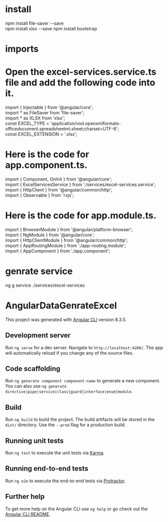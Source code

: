 # install

npm install file-saver --save  
npm install xlsx --save 
npm install bootstrap  

# imports
# Open the excel-services.service.ts file and add the following code into it.

import { Injectable } from '@angular/core';  
import * as FileSaver from 'file-saver';  
import * as XLSX from 'xlsx';  
const EXCEL_TYPE = 'application/vnd.openxmlformats-officedocument.spreadsheetml.sheet;charset=UTF-8';  
const EXCEL_EXTENSION = '.xlsx';  

# Here is the code for app.component.ts.
import { Component, OnInit } from '@angular/core';  
import { ExcelServicesService } from './services/excel-services.service';  
import { HttpClient } from '@angular/common/http';  
import { Observable } from 'rxjs';  

# Here is the code for app.module.ts.
import { BrowserModule } from '@angular/platform-browser';    
import { NgModule } from '@angular/core';    
import { HttpClientModule } from '@angular/common/http';    
import { AppRoutingModule } from './app-routing.module';    
import { AppComponent } from './app.component'; 


# genrate service
ng g service ./services/excel-services 

# AngularDataGenrateExcel

This project was generated with [Angular CLI](https://github.com/angular/angular-cli) version 8.3.5.

## Development server

Run `ng serve` for a dev server. Navigate to `http://localhost:4200/`. The app will automatically reload if you change any of the source files.

## Code scaffolding

Run `ng generate component component-name` to generate a new component. You can also use `ng generate directive|pipe|service|class|guard|interface|enum|module`.

## Build

Run `ng build` to build the project. The build artifacts will be stored in the `dist/` directory. Use the `--prod` flag for a production build.

## Running unit tests

Run `ng test` to execute the unit tests via [Karma](https://karma-runner.github.io).

## Running end-to-end tests

Run `ng e2e` to execute the end-to-end tests via [Protractor](http://www.protractortest.org/).

## Further help

To get more help on the Angular CLI use `ng help` or go check out the [Angular CLI README](https://github.com/angular/angular-cli/blob/master/README.md).
